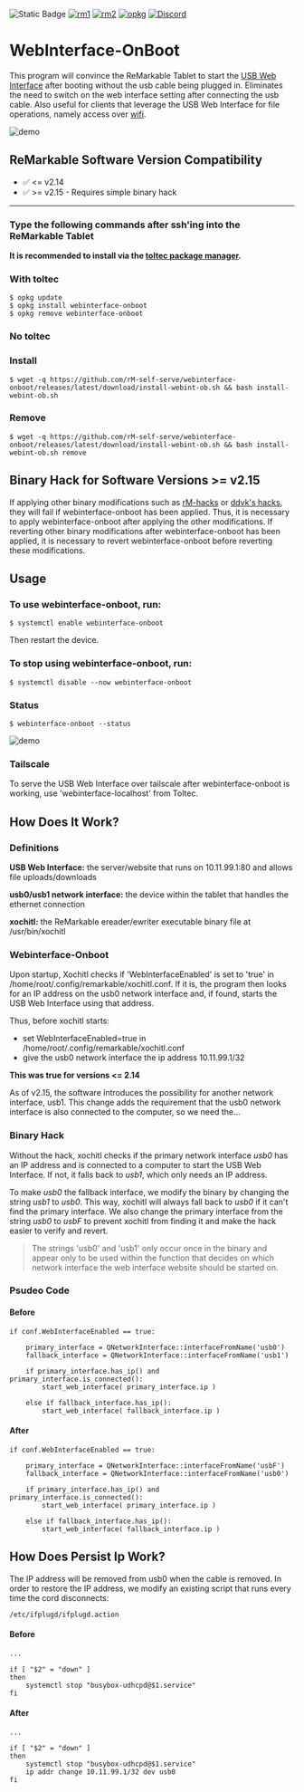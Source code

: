 ![Static Badge](https://img.shields.io/badge/reMarkable-v3.13-green)
[![rm1](https://img.shields.io/badge/rM1-supported-green)](https://remarkable.com/store/remarkable)
[![rm2](https://img.shields.io/badge/rM2-supported-green)](https://remarkable.com/store/remarkable-2)
[![opkg](https://img.shields.io/badge/OPKG-webinterface--onboot-blue)](https://toltec-dev.org/)
[![Discord](https://img.shields.io/discord/385916768696139794.svg?label=reMarkable&logo=discord&logoColor=ffffff&color=7389D8&labelColor=6A7EC2)](https://discord.gg/ATqQGfu)

# WebInterface-OnBoot

This program will convince the ReMarkable Tablet to start the 
[USB Web Interface](https://remarkable.guide/tech/usb-web-interface.html) after booting without the usb cable being plugged in.
Eliminates the need to switch on the web interface setting after connecting the usb cable.
Also useful for clients that leverage the USB Web Interface for file operations,
namely access over [wifi](https://github.com/rM-self-serve/webinterface-wifi).

![demo](https://github.com/rM-self-serve/webinterface-onboot/assets/122753594/89d49258-01b9-42ff-b611-1144ce02621e)


## ReMarkable Software Version Compatibility

- ✅ <= v2.14
- ✅ >= v2.15 - Requires simple binary hack
---

### Type the following commands after ssh'ing into the ReMarkable Tablet


**It is recommended to install via the [toltec package manager](https://toltec-dev.org/).**

### With toltec

```
$ opkg update
$ opkg install webinterface-onboot
$ opkg remove webinterface-onboot
```

### No toltec

### Install

`$ wget -q https://github.com/rM-self-serve/webinterface-onboot/releases/latest/download/install-webint-ob.sh && bash install-webint-ob.sh`

### Remove

`$ wget -q https://github.com/rM-self-serve/webinterface-onboot/releases/latest/download/install-webint-ob.sh && bash install-webint-ob.sh remove`

## Binary Hack for Software Versions >= v2.15

If applying other binary modifications such as [rM-hacks](https://github.com/mb1986/rm-hacks)
or [ddvk's hacks](https://github.com/ddvk/remarkable-hacks), they will fail if webinterface-onboot has been applied.
Thus, it is necessary to apply webinterface-onboot after applying the other modifications.
If reverting other binary modifications after webinterface-onboot has been applied,
it is necessary to revert webinterface-onboot before reverting these modifications.

## Usage

### To use webinterface-onboot, run:

`$ systemctl enable webinterface-onboot`

Then restart the device.

### To stop using webinterface-onboot, run:

`$ systemctl disable --now webinterface-onboot`

### Status
`$ webinterface-onboot --status`

![demo](https://github.com/rM-self-serve/webinterface-onboot/assets/122753594/1decf76a-a03a-4ba9-b5ac-352d04d3d345)

### Tailscale
To serve the USB Web Interface over tailscale after webinterface-onboot is working, use 'webinterface-localhost' from Toltec. 

## How Does It Work?

### Definitions

**USB Web Interface:** the server/website that runs on 10.11.99.1:80 and allows file uploads/downloads

**usb0/usb1 network interface:** the device within the tablet that handles the ethernet connection

**xochitl:** the ReMarkable ereader/ewriter executable binary file at /usr/bin/xochitl 

### Webinterface-Onboot

Upon startup, Xochitl checks if 'WebInterfaceEnabled' is set to 'true' in /home/root/.config/remarkable/xochitl.conf.
If it is, the program then looks for an IP address on the usb0 network interface and,
if found, starts the USB Web Interface using that address.

Thus, before xochitl starts:
- set WebInterfaceEnabled=true in /home/root/.config/remarkable/xochitl.conf
- give the usb0 network interface the ip address 10.11.99.1/32

**This was true for versions <= 2.14**

As of v2.15, the software introduces the possibility for another network interface, usb1.
This change adds the requirement that the usb0 network interface is also connected to the computer, so we need the...

### Binary Hack

Without the hack, xochitl checks if the primary network interface *usb0*
has an IP address and is connected to a computer to start the USB Web Interface.
If not, it falls back to *usb1*, which only needs an IP address.

To make *usb0* the fallback interface, we modify the binary by changing the string *usb1* to *usb0*.
This way, xochitl will always fall back to *usb0* if it can't find the primary interface.
We also change the primary interface from the string *usb0* to *usbF* to prevent xochitl
from finding it and make the hack easier to verify and revert.

> The strings 'usb0' and 'usb1' only occur once in the binary and appear only to be used within the
function that decides on which network interface the web interface website should be started on. 

### Psudeo Code

#### Before
```
if conf.WebInterfaceEnabled == true:

    primary_interface = QNetworkInterface::interfaceFromName('usb0')
    fallback_interface = QNetworkInterface::interfaceFromName('usb1')

    if primary_interface.has_ip() and primary_interface.is_connected():
        start_web_interface( primary_interface.ip )
    
    else if fallback_interface.has_ip():
        start_web_interface( fallback_interface.ip )
```

#### After
```
if conf.WebInterfaceEnabled == true:

    primary_interface = QNetworkInterface::interfaceFromName('usbF')
    fallback_interface = QNetworkInterface::interfaceFromName('usb0')

    if primary_interface.has_ip() and primary_interface.is_connected():
        start_web_interface( primary_interface.ip )

    else if fallback_interface.has_ip():
        start_web_interface( fallback_interface.ip )
```

## How Does Persist Ip Work?

The IP address will be removed from usb0 when the cable is removed.
In order to restore the IP address, we modify an existing
script that runs every time the cord disconnects:

```/etc/ifplugd/ifplugd.action```


#### Before
```
...

if [ "$2" = "down" ]
then
    systemctl stop "busybox-udhcpd@$1.service"
fi
```

#### After
```
...

if [ "$2" = "down" ]
then
    systemctl stop "busybox-udhcpd@$1.service"
    ip addr change 10.11.99.1/32 dev usb0
fi
```
